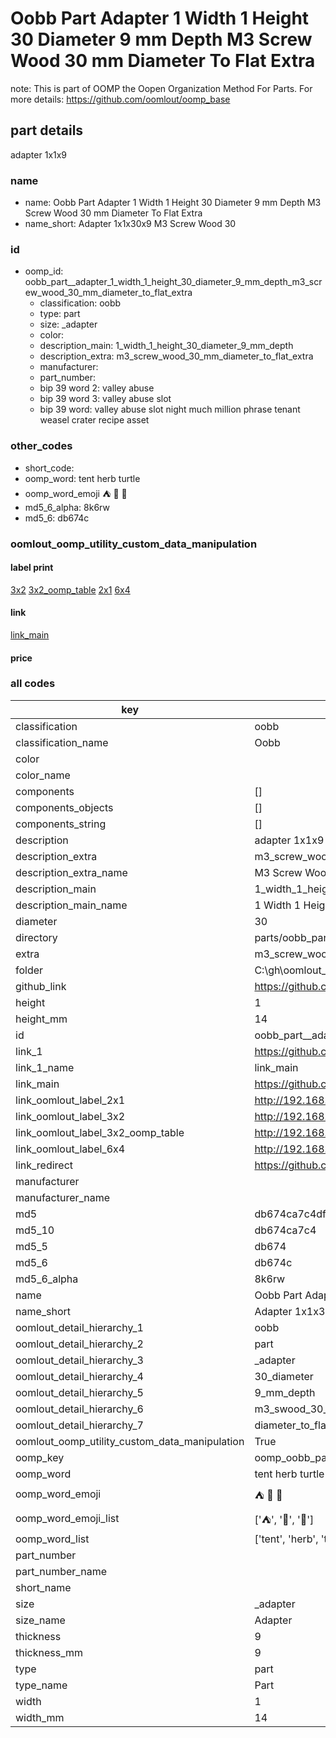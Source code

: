 # Oobb Part  Adapter 1 Width 1 Height 30 Diameter 9 mm Depth M3 Screw Wood 30 mm Diameter To Flat Extra  

note: This is part of OOMP the Oopen Organization Method For Parts. For more details: https://github.com/oomlout/oomp_base

##  part details
  



 adapter 1x1x9



### name
* name: Oobb Part  Adapter 1 Width 1 Height 30 Diameter 9 mm Depth M3 Screw Wood 30 mm Diameter To Flat Extra
* name_short: Adapter 1x1x30x9 M3 Screw Wood 30
### id
* oomp_id: oobb_part__adapter_1_width_1_height_30_diameter_9_mm_depth_m3_screw_wood_30_mm_diameter_to_flat_extra
  * classification: oobb
  * type: part
  * size: _adapter
  * color: 
  * description_main: 1_width_1_height_30_diameter_9_mm_depth
  * description_extra: m3_screw_wood_30_mm_diameter_to_flat_extra
  * manufacturer: 
  * part_number: 
  * bip 39 word 2: valley abuse
  * bip 39 word 3: valley abuse slot
  * bip 39 word: valley abuse slot night much million phrase tenant weasel crater recipe asset

### other_codes
* short_code: 
* oomp_word: tent herb turtle
* oomp_word_emoji :tent: :herb: :turtle:
* md5_6_alpha: 8k6rw
* md5_6: db674c






### oomlout_oomp_utility_custom_data_manipulation
#### label print
[3x2](http://192.168.1.245:1112/?label=oomp%208k6rw)
[3x2_oomp_table](http://192.168.1.108:1112/?label=oomp%208k6rw)
[2x1](http://192.168.1.242:1112/?label=oomp%208k6rw)
[6x4](http://192.168.1.55:1112/?label=oomp%208k6rw)    

#### link

[link_main](https://github.com/oomlout/oomlout_oobb_version_4_generated_parts/tree/main/navigation_oomp/oobb/part/_adapter/1_width_1_height_30_diameter_9_mm_depth/m3_screw_wood_30_mm_diameter_to_flat_extra/part)                              

#### price







### all codes 
| key | value |  
| --- | --- |  
| classification | oobb |  
| classification_name | Oobb |  
| color |  |  
| color_name |  |  
| components | [] |  
| components_objects | [] |  
| components_string | [] |  
| description |  adapter 1x1x9 |  
| description_extra | m3_screw_wood_30_mm_diameter_to_flat_extra |  
| description_extra_name | M3 Screw Wood 30 mm Diameter To Flat Extra |  
| description_main | 1_width_1_height_30_diameter_9_mm_depth |  
| description_main_name | 1 Width 1 Height 30 Diameter 9 mm Depth |  
| diameter | 30 |  
| directory | parts/oobb_part__adapter_1_width_1_height_30_diameter_9_mm_depth_m3_screw_wood_30_mm_diameter_to_flat_extra |  
| extra | m3_screw_wood_30_mm_diameter_to_flat |  
| folder | C:\gh\oomlout_oobb_version_4_generated_parts\parts\oobb_part__adapter_1_width_1_height_30_diameter_9_mm_depth_m3_screw_wood_30_mm_diameter_to_flat_extra |  
| github_link | https://github.com/oomlout/oomlout_oomp_part_src/tree/main/parts/oobb_part__adapter_1_width_1_height_30_diameter_9_mm_depth_m3_screw_wood_30_mm_diameter_to_flat_extra |  
| height | 1 |  
| height_mm | 14 |  
| id | oobb_part__adapter_1_width_1_height_30_diameter_9_mm_depth_m3_screw_wood_30_mm_diameter_to_flat_extra |  
| link_1 | https://github.com/oomlout/oomlout_oobb_version_4_generated_parts/tree/main/navigation_oomp/oobb/part/_adapter/1_width_1_height_30_diameter_9_mm_depth/m3_screw_wood_30_mm_diameter_to_flat_extra/part |  
| link_1_name | link_main |  
| link_main | https://github.com/oomlout/oomlout_oobb_version_4_generated_parts/tree/main/navigation_oomp/oobb/part/_adapter/1_width_1_height_30_diameter_9_mm_depth/m3_screw_wood_30_mm_diameter_to_flat_extra/part |  
| link_oomlout_label_2x1 | http://192.168.1.242:1112/?label=oomp%208k6rw |  
| link_oomlout_label_3x2 | http://192.168.1.245:1112/?label=oomp%208k6rw |  
| link_oomlout_label_3x2_oomp_table | http://192.168.1.108:1112/?label=oomp%208k6rw |  
| link_oomlout_label_6x4 | http://192.168.1.55:1112/?label=oomp%208k6rw |  
| link_redirect | https://github.com/oomlout/oomlout_oobb_version_4_generated_parts/tree/main/parts/oobb__adapter_01_01_30_09_ex_m3_screw_wood_30_mm_diameter_to_flat |  
| manufacturer |  |  
| manufacturer_name |  |  
| md5 | db674ca7c4df147a32c8895998004f87 |  
| md5_10 | db674ca7c4 |  
| md5_5 | db674 |  
| md5_6 | db674c |  
| md5_6_alpha | 8k6rw |  
| name | Oobb Part  Adapter 1 Width 1 Height 30 Diameter 9 mm Depth M3 Screw Wood 30 mm Diameter To Flat Extra |  
| name_short | Adapter 1x1x30x9 M3 Screw Wood 30 |  
| oomlout_detail_hierarchy_1 | oobb |  
| oomlout_detail_hierarchy_2 | part |  
| oomlout_detail_hierarchy_3 | _adapter |  
| oomlout_detail_hierarchy_4 | 30_diameter |  
| oomlout_detail_hierarchy_5 | 9_mm_depth |  
| oomlout_detail_hierarchy_6 | m3_swood_30_mm |  
| oomlout_detail_hierarchy_7 | diameter_to_flat_extra |  
| oomlout_oomp_utility_custom_data_manipulation | True |  
| oomp_key | oomp_oobb_part__adapter_1_width_1_height_30_diameter_9_mm_depth_m3_screw_wood_30_mm_diameter_to_flat_extra |  
| oomp_word | tent herb turtle |  
| oomp_word_emoji | :tent: :herb: :turtle: |  
| oomp_word_emoji_list | [':tent:', ':herb:', ':turtle:'] |  
| oomp_word_list | ['tent', 'herb', 'turtle'] |  
| part_number |  |  
| part_number_name |  |  
| short_name |  |  
| size | _adapter |  
| size_name |  Adapter |  
| thickness | 9 |  
| thickness_mm | 9 |  
| type | part |  
| type_name | Part |  
| width | 1 |  
| width_mm | 14 |  
